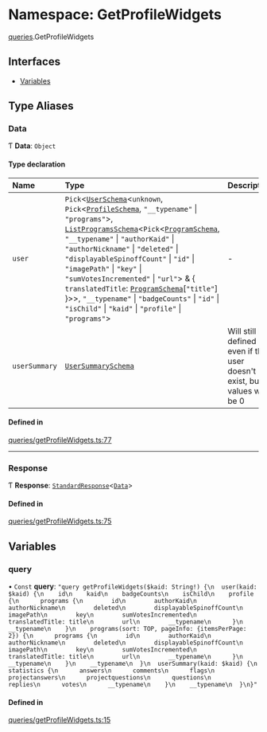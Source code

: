 # Namespace: GetProfileWidgets

[queries](queries.md).GetProfileWidgets

## Interfaces

- [Variables](../interfaces/queries.GetProfileWidgets.Variables.md)

## Type Aliases

### Data

Ƭ **Data**: `Object`

#### Type declaration

| Name | Type | Description |
| :------ | :------ | :------ |
| `user` | `Pick`\<[`UserSchema`](../interfaces/UserSchema.md)\<`unknown`, `Pick`\<[`ProfileSchema`](../interfaces/ProfileSchema.md), ``"__typename"`` \| ``"programs"``\>, [`ListProgramsSchema`](../interfaces/ListProgramsSchema.md)\<`Pick`\<[`ProgramSchema`](../interfaces/ProgramSchema.md), ``"__typename"`` \| ``"authorKaid"`` \| ``"authorNickname"`` \| ``"deleted"`` \| ``"displayableSpinoffCount"`` \| ``"id"`` \| ``"imagePath"`` \| ``"key"`` \| ``"sumVotesIncremented"`` \| ``"url"``\> & \{ `translatedTitle`: [`ProgramSchema`](../interfaces/ProgramSchema.md)[``"title"``]  }\>\>, ``"__typename"`` \| ``"badgeCounts"`` \| ``"id"`` \| ``"isChild"`` \| ``"kaid"`` \| ``"profile"`` \| ``"programs"``\> | - |
| `userSummary` | [`UserSummarySchema`](../interfaces/UserSummarySchema.md) | Will still be defined even if the user doesn't exist, but all values will be 0 |

#### Defined in

[queries/getProfileWidgets.ts:77](https://github.com/bhavjitChauhan/khan-api/blob/b7f7b44b/src/queries/getProfileWidgets.ts#L77)

___

### Response

Ƭ **Response**: [`StandardResponse`](../README.md#standardresponse)\<[`Data`](queries.GetProfileWidgets.md#data)\>

#### Defined in

[queries/getProfileWidgets.ts:75](https://github.com/bhavjitChauhan/khan-api/blob/b7f7b44b/src/queries/getProfileWidgets.ts#L75)

## Variables

### query

• `Const` **query**: ``"query getProfileWidgets($kaid: String!) {\n  user(kaid: $kaid) {\n    id\n    kaid\n    badgeCounts\n    isChild\n    profile {\n      programs {\n        id\n        authorKaid\n        authorNickname\n        deleted\n        displayableSpinoffCount\n        imagePath\n        key\n        sumVotesIncremented\n        translatedTitle: title\n        url\n        __typename\n      }\n      __typename\n    }\n    programs(sort: TOP, pageInfo: {itemsPerPage: 2}) {\n      programs {\n        id\n        authorKaid\n        authorNickname\n        deleted\n        displayableSpinoffCount\n        imagePath\n        key\n        sumVotesIncremented\n        translatedTitle: title\n        url\n        __typename\n      }\n      __typename\n    }\n    __typename\n  }\n  userSummary(kaid: $kaid) {\n    statistics {\n      answers\n      comments\n      flags\n      projectanswers\n      projectquestions\n      questions\n      replies\n      votes\n      __typename\n    }\n    __typename\n  }\n}"``

#### Defined in

[queries/getProfileWidgets.ts:15](https://github.com/bhavjitChauhan/khan-api/blob/b7f7b44b/src/queries/getProfileWidgets.ts#L15)
